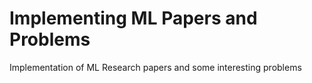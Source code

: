 # Implementing ML Papers and Problems
Implementation of ML Research papers and some interesting problems
